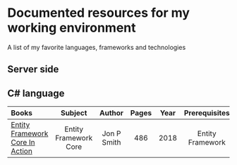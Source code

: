 # Documented resources for my working environment

A list of my favorite languages, frameworks and technologies

## Server side 

## C# language
Books | Subject | Author | Pages | Year | Prerequisites
:-- | :--: | :--: | :--: | :--: | :--:
[Entity Framework Core In Action](https://www.manning.com/books/entity-framework-core-in-action) | Entity Framework Core | Jon P Smith | 486 | 2018 | Entity Framework
